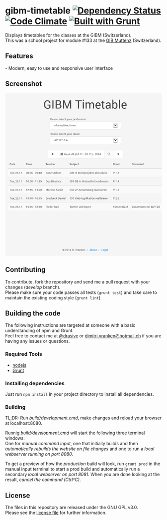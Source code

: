 # gibm-timetable [![Dependency Status](https://gemnasium.com/drasive/gibm-timetable.svg)](https://gemnasium.com/drasive/gibm-timetable) [![Code Climate](https://codeclimate.com/github/drasive/gibm-timetable/badges/gpa.svg)](https://codeclimate.com/github/drasive/gibm-timetable) [![Built with Grunt](https://cdn.gruntjs.com/builtwith.png)](http://gruntjs.com/)

Displays timetables for the classes at the GIBM (Switzerland).  
This was a school project for module #133 at the [GIB Muttenz](http://www.gibm.ch) (Switzerland).

## Features
<insert>
- Modern, easy to use and responsive user interface

## Screenshot <replace placeholders>
![GIBM Timetable](/docs/screenshot.png "GIBM Timetable")

## Contributing
To contribute, fork the repository and send me a pull request with your changes (*develop* branch).  
Please make sure your code passes all tests (`grunt test`) and take care to maintain the existing coding style (`grunt lint`).

## Building the code
The following instructions are targeted at someone with a basic understanding of npm and Grunt.  
Feel free to contact me at [@drasive](https://twitter.com/drasive) or [dimitri.vranken@hotmail.ch](mailto:dimitri.vranken@hotmail.ch) if you are having any issues or questions.

### Required Tools
- [nodejs](http://nodejs.org/)
- [Grunt](http://gruntjs.com/)

### Installing dependencies
Just run `npm install` in your project directory to install all dependencies.

### Building
TL;DR: Run *build/development.cmd*, make changes and reload your browser at localhost:8080.

Runnig *build/development.cmd* will start the following three terminal windows:  
One for *manual command input*, one that initially builds and then *automatically rebuilds the website on file changes* and one to run a *local webserver running on port 8080*.  

To get a preview of how the *production* build will look, run `grunt prod` in the manual input terminal to start a prod build and automatically run a secondary *local webserver on port 8081*.
When you are done looking at the result, *cancel the command (Ctrl^C)*.

## License
The files in this repository are released under the GNU GPL v3.0.  
Please see the [license file](LICENSE.md) for further information.

